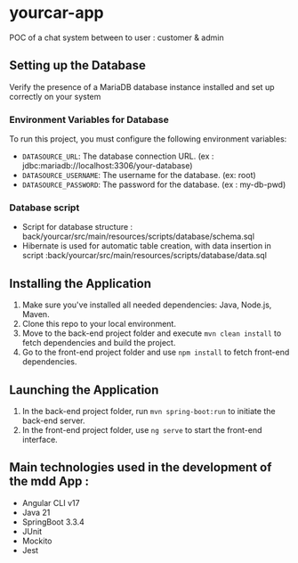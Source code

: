 # yourcar-app
POC of a chat system between to user : customer & admin 

## Setting up the Database
Verify the presence of a MariaDB database instance installed and set up correctly on your system

### Environment Variables for Database
To run this project, you must configure the following environment variables:
- `DATASOURCE_URL`: The database connection URL.   (ex : jdbc:mariadb://localhost:3306/your-database)
- `DATASOURCE_USERNAME`: The username for the database.  (ex: root)
- `DATASOURCE_PASSWORD`: The password for the database.  (ex : my-db-pwd)

### Database script 
- Script for database structure : back/yourcar/src/main/resources/scripts/database/schema.sql
- Hibernate is used for automatic table creation, with data insertion in script :back/yourcar/src/main/resources/scripts/database/data.sql

## Installing the Application
1. Make sure you've installed all needed dependencies: Java, Node.js, Maven.
2. Clone this repo to your local environment.
3. Move to the back-end project folder and execute `mvn clean install` to fetch dependencies and build the project.
4. Go to the front-end project folder and use `npm install` to fetch front-end dependencies.

## Launching the Application
1. In the back-end project folder, run `mvn spring-boot:run` to initiate the back-end server.
2. In the front-end project folder, use `ng serve` to start the front-end interface.

## Main technologies used in the development of the mdd App :
- Angular CLI v17
- Java 21
- SpringBoot 3.3.4
- JUnit
- Mockito
- Jest
